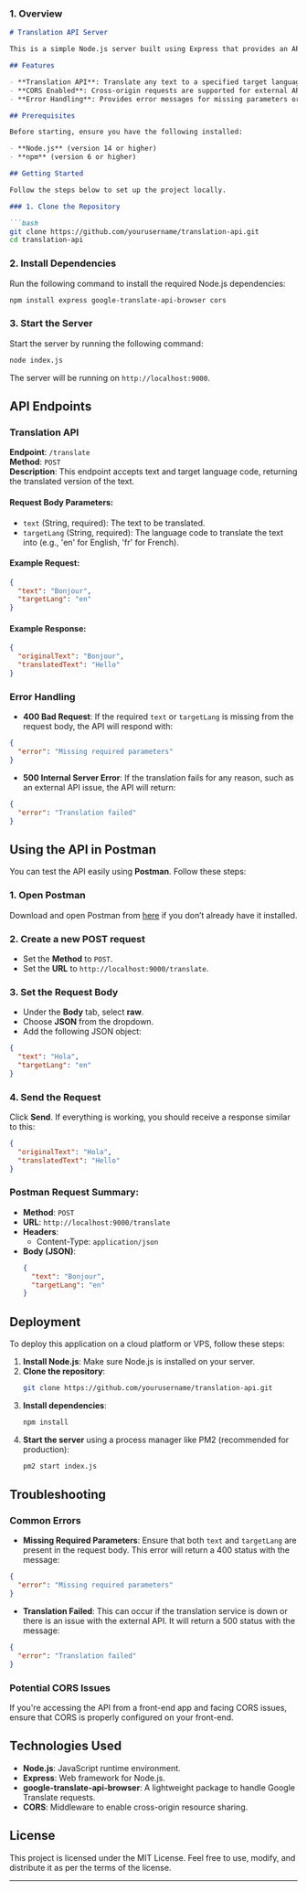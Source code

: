 ### 1. Overview
```markdown
# Translation API Server

This is a simple Node.js server built using Express that provides an API for translating text using the `google-translate-api-browser` package. The API supports translation to a specified target language by leveraging Google Translate.

## Features

- **Translation API**: Translate any text to a specified target language.
- **CORS Enabled**: Cross-origin requests are supported for external API calls.
- **Error Handling**: Provides error messages for missing parameters or failed translations.

## Prerequisites

Before starting, ensure you have the following installed:

- **Node.js** (version 14 or higher)
- **npm** (version 6 or higher)

## Getting Started

Follow the steps below to set up the project locally.

### 1. Clone the Repository

```bash
git clone https://github.com/yourusername/translation-api.git
cd translation-api
```

### 2. Install Dependencies

Run the following command to install the required Node.js dependencies:

```bash
npm install express google-translate-api-browser cors
```

### 3. Start the Server

Start the server by running the following command:

```bash
node index.js
```

The server will be running on `http://localhost:9000`.

## API Endpoints

### Translation API

**Endpoint**: `/translate`  
**Method**: `POST`  
**Description**: This endpoint accepts text and target language code, returning the translated version of the text.

#### Request Body Parameters:

- `text` (String, required): The text to be translated.
- `targetLang` (String, required): The language code to translate the text into (e.g., 'en' for English, 'fr' for French).

#### Example Request:

```json
{
  "text": "Bonjour",
  "targetLang": "en"
}
```

#### Example Response:

```json
{
  "originalText": "Bonjour",
  "translatedText": "Hello"
}
```

### Error Handling

- **400 Bad Request**: If the required `text` or `targetLang` is missing from the request body, the API will respond with:

```json
{
  "error": "Missing required parameters"
}
```

- **500 Internal Server Error**: If the translation fails for any reason, such as an external API issue, the API will return:

```json
{
  "error": "Translation failed"
}
```

## Using the API in Postman

You can test the API easily using **Postman**. Follow these steps:

### 1. Open Postman

Download and open Postman from [here](https://www.postman.com/downloads/) if you don’t already have it installed.

### 2. Create a new POST request

- Set the **Method** to `POST`.
- Set the **URL** to `http://localhost:9000/translate`.

### 3. Set the Request Body

- Under the **Body** tab, select **raw**.
- Choose **JSON** from the dropdown.
- Add the following JSON object:

```json
{
  "text": "Hola",
  "targetLang": "en"
}
```

### 4. Send the Request

Click **Send**. If everything is working, you should receive a response similar to this:

```json
{
  "originalText": "Hola",
  "translatedText": "Hello"
}
```

### Postman Request Summary:

- **Method**: `POST`
- **URL**: `http://localhost:9000/translate`
- **Headers**: 
  - Content-Type: `application/json`
- **Body (JSON)**:
  ```json
  {
    "text": "Bonjour",
    "targetLang": "en"
  }
  ```

## Deployment

To deploy this application on a cloud platform or VPS, follow these steps:

1. **Install Node.js**: Make sure Node.js is installed on your server.
2. **Clone the repository**:
   ```bash
   git clone https://github.com/yourusername/translation-api.git
   ```
3. **Install dependencies**:
   ```bash
   npm install
   ```
4. **Start the server** using a process manager like PM2 (recommended for production):
   ```bash
   pm2 start index.js
   ```

## Troubleshooting

### Common Errors

- **Missing Required Parameters**: Ensure that both `text` and `targetLang` are present in the request body. This error will return a 400 status with the message:

```json
{
  "error": "Missing required parameters"
}
```

- **Translation Failed**: This can occur if the translation service is down or there is an issue with the external API. It will return a 500 status with the message:

```json
{
  "error": "Translation failed"
}
```

### Potential CORS Issues

If you're accessing the API from a front-end app and facing CORS issues, ensure that CORS is properly configured on your front-end.

## Technologies Used

- **Node.js**: JavaScript runtime environment.
- **Express**: Web framework for Node.js.
- **google-translate-api-browser**: A lightweight package to handle Google Translate requests.
- **CORS**: Middleware to enable cross-origin resource sharing.

## License

This project is licensed under the MIT License. Feel free to use, modify, and distribute it as per the terms of the license.

---
